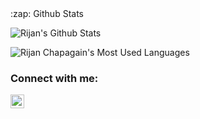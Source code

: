 <summary>:zap: Github Stats</summary>

![Rijan's Github Stats](https://github-readme-stats.codestackr.vercel.app/api?username=rijan-chapagain&count_private=true&show_icons=true&hide_border=true)

![Rijan Chapagain's Most Used Languages](https://github-readme-stats.vercel.app/api/top-langs/?username=rijan-chapagain&count_private=true&layout=compact&hide_border=true)

### Connect with me:

[<img alt="Rijan | LinkedIn" width="22px" src="https://cdn.jsdelivr.net/npm/simple-icons@v3/icons/linkedin.svg" />][linkedin]

[linkedin]: https://www.linkedin.com/in/rijan-chapagain/ 